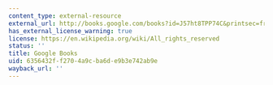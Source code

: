 ```yaml
---
content_type: external-resource
external_url: http://books.google.com/books?id=J57ht8TPP74C&printsec=frontcover
has_external_license_warning: true
license: https://en.wikipedia.org/wiki/All_rights_reserved
status: ''
title: Google Books
uid: 6356432f-f270-4a9c-ba6d-e9b3e742ab9e
wayback_url: ''
---
```

